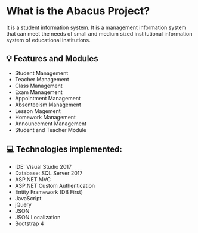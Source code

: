 
What is the Abacus Project?
=====================
It is a student information system. It is a management information system that can meet the needs of small and medium sized institutional information system of educational institutions.

## 💡 Features and Modules 

- Student Management
- Teacher Management
- Class Management
- Exam Management
- Appointment Management
- Absenteeism Management
- Lesson Magement
- Homework Management
- Announcement Management
- Student and Teacher Module

## 💻 Technologies implemented:

- IDE: Visual Studio 2017
- Database: SQL Server 2017
- ASP.NET MVC
 - ASP.NET Custom Authentication
- Entity Framework (DB First)
- JavaScript
- jQuery
- JSON
- JSON Localization
- Bootstrap 4
